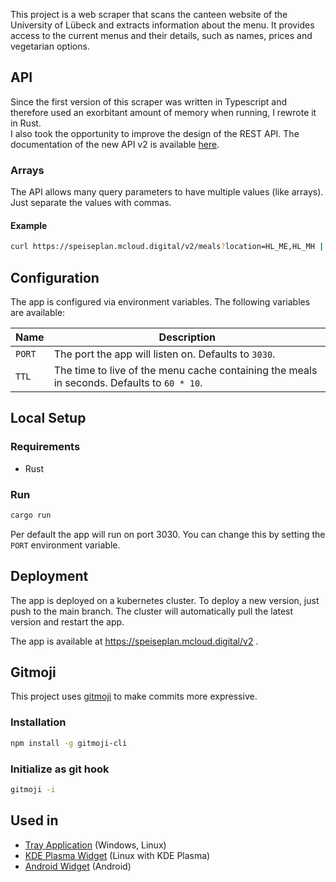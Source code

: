 This project is a web scraper that scans the canteen website of the University of Lübeck and extracts information about the menu. It provides access to the current menus and their details, such as names, prices and vegetarian options.

## API

Since the first version of this scraper was written in Typescript and therefore used an exorbitant amount of memory when running, I rewrote it in Rust.  
I also took the opportunity to improve the design of the REST API. The documentation of the new API v2 is available [here](https://github.com/Draculente/mensa-api/blob/main/openapi.yaml).  

### Arrays

The API allows many query parameters to have multiple values (like arrays). Just separate the values with commas.

#### Example

```bash
curl https://speiseplan.mcloud.digital/v2/meals?location=HL_ME,HL_MH | jq
```

## Configuration

The app is configured via environment variables. The following variables are available:

| Name                  | Description                                                                                            |
| --------------------- | ------------------------------------------------------------------------------------------------------ |
| `PORT`                | The port the app will listen on. Defaults to `3030`.                                                   |
| `TTL`      | The time to live of the menu cache containing the meals in seconds. Defaults to `60 * 10`. |

## Local Setup

### Requirements

- Rust

### Run

```bash
cargo run
```

Per default the app will run on port 3030. You can change this by setting the `PORT` environment variable.

## Deployment

The app is deployed on a kubernetes cluster. To deploy a new version, just push to the main branch. The cluster will
automatically pull the latest version and restart the app.

The app is available at https://speiseplan.mcloud.digital/v2 .

## Gitmoji

This project uses [gitmoji](https://gitmoji.carloscuesta.me/) to make commits more expressive.

### Installation

```bash
npm install -g gitmoji-cli
```

### Initialize as git hook

```bash
gitmoji -i
```

## Used in 

- [Tray Application](https://github.com/Importantus/speiseplan-tray/) (Windows, Linux)
- [KDE Plasma Widget](https://github.com/lomenzel/mensa) (Linux with KDE Plasma)
- [Android Widget](https://github.com/hoppjan/LuebeckMensaWidget) (Android)